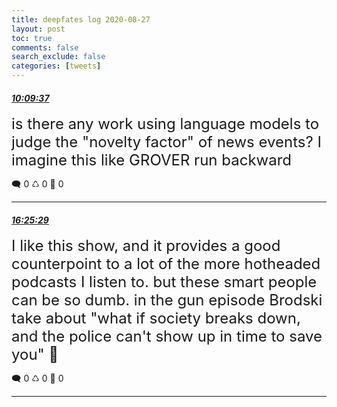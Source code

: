 ```yaml
---
title: deepfates log 2020-08-27
layout: post
toc: true
comments: false
search_exclude: false
categories: [tweets]
---
```



#### <a href = "https://twitter.com/deepfates/status/1299016227176828928">*10:09:37*</a>

<font size="5">is there any work using language models to judge the "novelty factor" of news events? I imagine this like GROVER run backward</font>



🗨️ 0 ♺ 0 🤍  0   

---
    
#### <a href = "https://twitter.com/deepfates/status/1299110816730419201">*16:25:29*</a>

<font size="5">I like this show, and it provides a good counterpoint to a lot of the more hotheaded podcasts I listen to. but these smart people can be so dumb.  in the gun episode Brodski take about "what if society breaks down, and the police can't show up in time to save you" 🤣</font>



🗨️ 0 ♺ 0 🤍  0   

---
    
            

